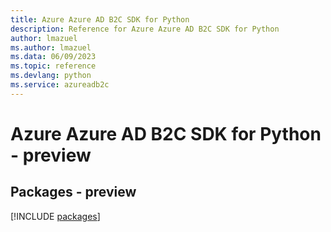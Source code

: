 ```yaml
---
title: Azure Azure AD B2C SDK for Python
description: Reference for Azure Azure AD B2C SDK for Python
author: lmazuel
ms.author: lmazuel
ms.data: 06/09/2023
ms.topic: reference
ms.devlang: python
ms.service: azureadb2c
---
```

# Azure Azure AD B2C SDK for Python - preview
## Packages - preview
[!INCLUDE [packages](azure-ad-b2c-index.md)]